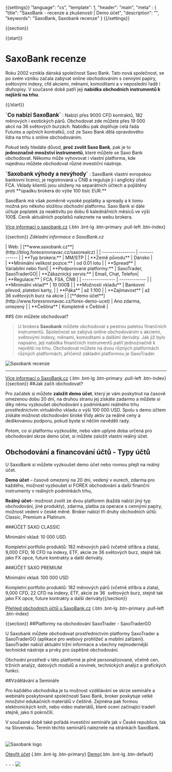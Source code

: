 {{settings}}
  "language": "cs",
  "template": 1,
  "header": "main",
  "meta" : {
    "title": "SaxoBank - recenze a zkušenosti | Demo účet",
    "description": "",
    "keywords": "SaxoBank, Saxobank recenze"
  }
{{/settings}}
<div itemprop="review" itemscope itemtype="http://schema.org/Review">

<span itemprop="reviewRating" itemscope itemtype="http://schema.org/Rating">
  <meta itemprop="worstRating" content="1"/>
  <meta itemprop="ratingValue" content="85"/>
  <meta itemprop="bestRating" content="100"/>
</span>
<meta itemprop="itemreviewed" content="saxobank.com">
<meta itemprop="author" content="ForexSrovnávač.cz">

<div class="row">
<div class="col-md-9" role="main" markdown="1">

{{section}}

{{start}} 
# SaxoBank recenze

Roku 2002 vznikla dánská společnost Saxo Bank. Tato nová společnost, se po svém vzniku začala zabývat online obchodováním s cennými papíry, světovými indexy, cfd akciemi, měnami, komoditami a v neposlední řadě i dluhopisy. V současné době patří její **nabídka obchodních instrumentů k nejširší na trhu**.

{{/start}} 
<div class="row" style="width:92%">
<div class="col-md-6" markdown="1">
<b><big>`Co nabízí SaxoBank`</big></b>
:    
Nabízí přes 9000 CFD kontraktů, 182 měnových i exotických párů. Obchodovat zde můžete přes 19 000 akcií na 36 světových burzách. Nabídku pak doplňuje celá řada Futures a opčních kontratků, což ze Saxo Bank dělá opravdového lídra na trhu s online obchodováním. 

Pokud tedy hledáte důvod, **proč zvolit Saxo Bank**, pak je to **jednoznačně množství instrumentů**, které můžete se Saxo Bank obchodovat. Někomu může vyhovovat i vlastní platforma, kde najednou můžete obchodovat různé investiční nástroje.

</div>
<div class="col-md-6" markdown="1">
<b><big>`Saxobank výhody a nevýhody`</big></b>
:    
SaxoBank vlastní evropskou bankovní licenci, je registrovaná u ČNB a reguluje ji i anglický úřad FCA. Vklady klientů jsou uloženy na separátních účtech a pojištěny proti **úpadku brokera do výše 100 tisíc EUR.**

SaxoBank má však poměrně vysoké poplatky a spready a k tomu možná pro někoho složitou obchodní platformu. Saxo Bank si dále účtuje poplatek za neaktivitu po dobu 6 kalednářních měsíců ve výši 100$. Ceník aktuálních poplatků naleznete na webu brokera.



</div>
</div>


[Více informací o saxobank.cz](http://blog.forexsrovnavac.cz/saxorealcz "Registrace") {.btn .bnt-lg .btn-primary .pull-left .btn-index}

{{section}}
*Základní informace o SaxoBank.cz*
<div class="row" style="width:92%">
  <div class="col-md-6" markdown="1">
| Web:     |   [**www.saxobank.cz**](http://blog.forexsrovnavac.cz/saxorealcz) |
| ---------------- | ------------- |
| **Typ brokera:**   | MM/STP |
| **Země původu**   | Dánsko |
| **Minimální velikost pozice:** | od 0.01 lotu |
| **Spread** | Variabilní nebo fixní|
| **Podporované platformy:**  | SaxoTrader, SaxoTraderGO|
| **Zákaznický servis:**  | Email, Chat, Telefon|

  </div>
  <div class="col-md-6" markdown="1">
| **Regulace:**  | FCA, FSA, ČNB |
| ---------------- | ------------- |
| **Minimální vklad**  | 10 000$ |
| **Možnosti vkladu**  | Bankovní převod, platební karty, |
| **Páka**  |  až 1:100 |
| **Zajímavost**  | až 36 světových burz na akcie |
| [**demo účet**](http://www.forexsrovnavac.cz/forex-demo-ucet)  | Ano zdarma, omezený |
| **Čeština**  | Kompletně v Češtině |
  
</div>
</div>
 
##S čím můžete obchodovat?


>U brokera **Saxobank** můžete obchodovat s pestrou paletou finančních instrumentů. Společnost se zabývá online obchodováním s akciemi, světovými indexy, měnami, komoditami a dalšími deriváty. Jak již bylo napsáno, její nabídka finančních instrumentů patří jednoznačně k největší na trhu.
Obchodovat můžete na dvou různých platformách různých platformách, přičemž základní platformou je SaxoTrader. 
 

![Saxobank recenze](http://blog.forexsrovnavac.cz/wp-content/uploads/2016/11/Investov%C3%A1n%C3%AD-online-_-Saxobank.cz_-1.png) 
- - -
[Více informací o SaxoBank.cz](http://blog.forexsrovnavac.cz/saxorealcz "Registrace") {.btn .bnt-lg .btn-primary .pull-left .btn-index}
{{section}}
##Jak začít obchodovat?

Pro začátek si můžete **založit demo účet**, který je vám poskytnut na časově omezenou dobu 20 dní, na druhou stranu jej získáte zadarmo a můžete si díky němu vyzkoušet obchodování s podmínkami reálného trhu prostřednictvím virtuálního vkladu o výši 100 000 USD. Spolu s demo účtem získáte možnost obchodování široké třídy aktiv za reálné ceny a dedikovanou podporu, pokud byste si něčím nevěděli rady.

Potom, co si platformu vyzkoušíte, nebo vám uplyne doba určená pro obchodování skrze demo účet, si můžete založit vlastní reálný účet. 



## Obchodování a financování účtů - Typy účtů

U SaxoBank si můžete vyzkoušet demo účet nebo rovnou přejít na reálný účet.

**Demo účet** – časově omezený na 20 dní, vedený v eurech, zdarma pro každého, možnost vyzkoušet si FOREX obchodování a další finanční instrumenty v reálných podmínkách trhu,

**Reálný účet**– možnost zvolit ze dvou platforem (každá nabízí jiný typ obchodování, jiné produkty), zdarma, platba za operace s cennými papíry, možnost vedení v české měně.
Broker nabízí tři druhy obchodních účtů: Classic, Premium a Platinum. 

###ÚČET SAXO CLASSIC

Minimální vklad: 10 000 USD.

Kompletní portfolio produktů:  182 měnových párů (včetně stříbra a zlata),  9,000 CFD, 16 CFD na indexy, ETF, akcie ze 36 světových burz, stejně tak jako FX opce, future kontrakty a další deriváty.


###ÚČET SAXO PREMIUM

Minimální vklad: 100 000 USD

Kompletní portfolio produktů: 182 měnových párů (včetně stříbra a zlata), 9,000 CFD, 22 CFD na indexy, ETF, akcie ze 36 ​ světových burz, stejně tak jako FX opce, future kontrakty a další deriváty​
{{/section}}

[Přehled obchodních účtů u SaxoBank.cz](http://blog.forexsrovnavac.cz/saxorealcz "Registrace") {.btn .bnt-lg .btn-primary .pull-left .btn-index}

{{section}}
##Platformy na obchodování  SaxoTrader - SaxoTraderGO

U Saxobank můžete obchodovat prostřednictvím platformy SaxoTrader a SaxoTraderGO (aplikace pro webový prohlížeč a mobilní zařízení). SaxoTrader nabízí aktuální tržní informace a všechny nejmodernější technické nástroje a prvky pro úspěšné obchodování.

Obchodní prostředí v této platformé je plně personalizované, včetně cen, tržních analýz, datových modulů a novinek, technických analýz a grafických funkcí.

##Vzdělávání a Semináře

Pro každého obchodníka je tu možnost vzdělávání se skrze semináře a webináře poskytované společností Saxo Bank, broker poskytuje velké množství edukačních materiálů v češtině. Zejména pak formou elektronických knih, nebo video materiálů, které ocení začínající tradeři stejně, jako ti pokročilí. 

V současné době také pořádá investiční semináře jak v České republice, tak na Slovensku. Termín těchto seminářů naleznete na stránkách SaxoBank.






</div>
<div class="col-md-3" markdown="1">
<div class="well" markdown="1" style="margin-top: 2.5em">
  

![Saxobank logo](http://www.forexsrovnavac.cz/assets/img/loga/saxo300.png) 

[Otevřít účet](http://blog.forexsrovnavac.cz/saxorealcz "Registrace") {.btn .bnt-lg .btn-primary} [Demo](http://blog.forexsrovnavac.cz/saxodemocz "Demo účet"){.btn .bnt-lg .btn-default}
</div>
<div class="container-fluid" markdown="1">
- - -
<a href="http://blog.forexsrovnavac.cz/saxorealcz" alt="Demo účet" target="_blank">
 <img src="http://blog.forexsrovnavac.cz/wp-content/uploads/2016/11/Investov%C3%A1n%C3%AD_online_Saxobank.cz_-1.png" width="" height=""/>

</a>

</div>



<div class="container-fluid" markdown="1">



</div>
</div>
</div>
</div>

</div><!-- /itemreview -->